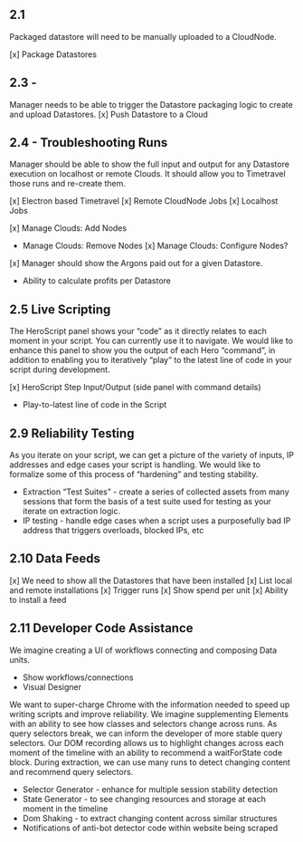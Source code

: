 ## 2.1
Packaged datastore will need to be manually uploaded to a CloudNode.

[x] Package Datastores

## 2.3 -
Manager needs to be able to trigger the Datastore packaging logic to create and upload Datastores.
[x] Push Datastore to a Cloud

## 2.4 - Troubleshooting Runs
Manager should be able to show the full input and output for any Datastore execution on localhost or remote Clouds. It should allow you to Timetravel those runs and re-create them.

[x] Electron based Timetravel
[x] Remote CloudNode Jobs
[x] Localhost Jobs

[x] Manage Clouds: Add Nodes
- Manage Clouds: Remove Nodes
  [x] Manage Clouds: Configure Nodes?

[x] Manager should show the Argons paid out for a given Datastore.
- Ability to calculate profits per Datastore


## 2.5 Live Scripting
The HeroScript panel shows your “code” as it directly relates to each moment in your script. You can currently use it to navigate. We would like to enhance this panel to show you the output of each Hero “command”, in addition to enabling you to iteratively “play” to the latest line of code in your script during development.

[x] HeroScript Step Input/Output (side panel with command details)
- Play-to-latest line of code in the Script

## 2.9 Reliability Testing
As you iterate on your script, we can get a picture of the variety of inputs, IP addresses and edge cases your script is handling. We would like to formalize some of this process of “hardening” and testing stability.

- Extraction “Test Suites” - create a series of collected assets from many sessions that form the basis of a test suite used for testing as your iterate on extraction logic.
- IP testing - handle edge cases when a script uses a purposefully bad IP address that triggers overloads, blocked IPs, etc

## 2.10 Data Feeds
[x] We need to show all the Datastores that have been installed
[x] List local and remote installations
[x] Trigger runs
[x] Show spend per unit
[x] Ability to install a feed

## 2.11 Developer Code Assistance
We imagine creating a UI of workflows connecting and composing Data units.
- Show workflows/connections
- Visual Designer

We want to super-charge Chrome with the information needed to speed up writing scripts and improve reliability. We imagine supplementing Elements with an ability to see how classes and selectors change across runs. As query selectors break, we can inform the developer of more stable query selectors. Our DOM recording allows us to highlight changes across each moment of the timeline with an ability to recommend a waitForState code block. During extraction, we can use many runs to detect changing content and recommend query selectors.

- Selector Generator - enhance for multiple session stability detection
- State Generator - to see changing resources and storage at each moment in the timeline
- Dom Shaking - to extract changing content across similar structures
- Notifications of anti-bot detector code within website being scraped
